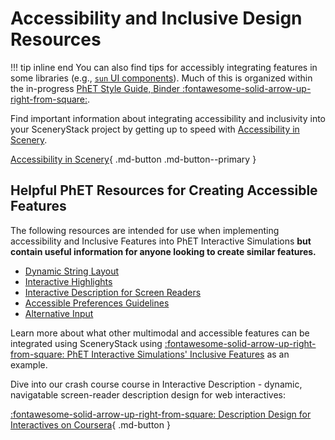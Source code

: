 # Accessibility and Inclusive Design Resources

!!! tip inline end
    You can also find tips for accessibly integrating features in some libraries (e.g., [`sun` UI components](https://github.com/phetsims/sun/tree/main/doc)). Much of this is organized within the in-progress [PhET Style Guide, Binder :fontawesome-solid-arrow-up-right-from-square:](https://phetsims.github.io/binder/).

Find important information about integrating accessibility and inclusivity into your SceneryStack project by getting up to speed with [Accessibility in Scenery](https://phetsims.github.io/scenery/doc/accessibility/accessibility.html).

[Accessibility in Scenery](https://phetsims.github.io/scenery/doc/accessibility/accessibility.html){ .md-button .md-button--primary }

## Helpful PhET Resources for Creating Accessible Features

The following resources are intended for use when implementing accessibility and Inclusive Features into PhET Interactive Simulations **but contain useful information for anyone looking to create similar features.**

<div class="grid cards" markdown>

- [Dynamic String Layout](../info_sync/dynamic_string_layout_quickstart.md)
- [Interactive Highlights](../info_sync/interactive_highlights_quickstart_guide.md)
- [Interactive Description for Screen Readers](../info_sync/interactive_description_technical_guide.md)
- [Accessible Preferences Guidelines](../info_sync/accessible_preferences_quickstart_guide.md)
- [Alternative Input](../info_sync/alternative_input_quickstart_guide.md)

</div>

Learn more about what other multimodal and accessible features can be integrated using SceneryStack using [:fontawesome-solid-arrow-up-right-from-square: PhET Interactive Simulations' Inclusive Features](https://phet.colorado.edu/en/inclusive-design/features) as an example.

Dive into our crash course course in Interactive Description - dynamic, navigatable screen-reader description design for web interactives:

[:fontawesome-solid-arrow-up-right-from-square: Description Design for Interactives on Coursera](https://www.coursera.org/learn/description-design-for-interactive-learning-resources){ .md-button }
